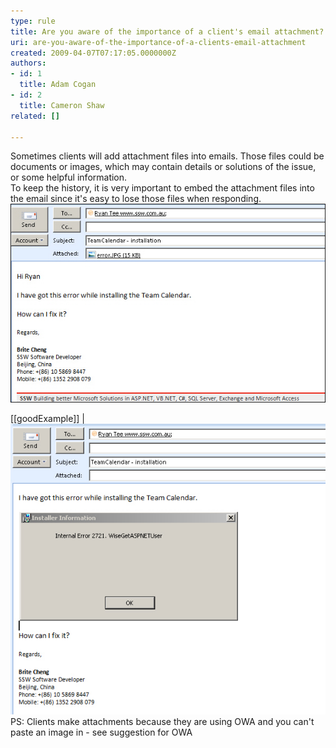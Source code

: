 ```yaml
---
type: rule
title: Are you aware of the importance of a client's email attachment?
uri: are-you-aware-of-the-importance-of-a-clients-email-attachment
created: 2009-04-07T07:17:05.0000000Z
authors:
- id: 1
  title: Adam Cogan
- id: 2
  title: Cameron Shaw
related: []

---
```


Sometimes clients will add attachment files into emails. Those files could be documents or images, which may contain details or solutions of the issue, or some helpful information.
<br>To keep the history, it is very important to embed the attachment files into the email since it's easy to lose those files when responding.<br> 
![The image is in attachment. ](EmailAttachImage_1_small.jpg)

[[goodExample]]
| ![The image is included in the context.](EmailAttachImage_2.JPG)
 PS: Clients make attachments because they are using OWA and you can't paste an image in - see suggestion for OWA
